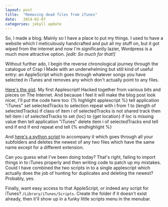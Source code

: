 ```yaml
---
layout: post
title:  "Removing dead files from iTunes"
date:   2014-02-07
categories: jekyll update
---
```


So, I made a blog. Mainly so I have a place to put my things. I used to have a website which I meticulously handcrafted and put all my stuff on, but it got wiped from the internet and now I'm significantly lazier, Wordpress is a much more attractive option. _[edit: So much for that!]_

Without further ado, I begin the reverse chronological journey through the catalogue of Crap I Made with an underwhelming but still kind of useful entry: an AppleScript which goes through whatever songs you have selected in iTunes and removes any which don't actually point to any files.

[Here's the gist](https://gist.github.com/Spacerat/8772940 "Gist for dead files remover"). My first Applescript! Hacked together from various bits and pieces on The Internet. And because I feel it will make the blog post look nicer, I'll put the code here too:
{% highlight applescript %}
    tell application "iTunes"
      set selectedTracks to selection
      repeat with i from 1 to (length of selectedTracks)
        if class of item i of selectedTracks is not shared track then
          tell item i of selectedTracks to set {loc} to {get location}
          if loc is missing value then
            tell application "iTunes"
              delete item i of selectedTracks
            end tell
          end if
        end if
      end repeat
    end tell
{% endhighlight %}

And [here's a python script](https://gist.github.com/Spacerat/8773118 "Delete duplicate files with different extensions") to accompany it which goes through all your subfolders and deletes the newest of any two files which have the same name except for a different extension.

Can you guess what I've been doing today? That's right, failing to import things in to iTunes properly and then writing code to patch up my mistakes. Could I have combined the two scripts in to a single applescript which actually does the job of hunting for duplicates and deleting the newest? Probably, yes.

Finally, want easy access to that AppleScript, or indeed any script for iTunes? `/Library/iTunes/Scripts`. Create the folder if it doesn't exist already, then it'll show up in a funky little scripts menu in the menubar.
